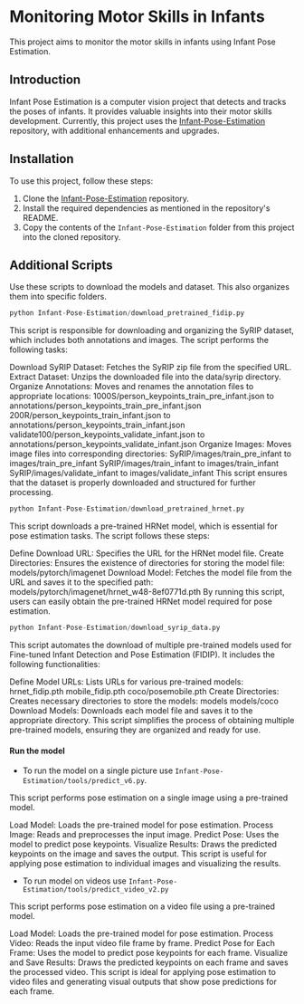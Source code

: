 # Monitoring Motor Skills in Infants

This project aims to monitor the motor skills in infants using Infant Pose Estimation.

## Introduction

Infant Pose Estimation is a computer vision project that detects and tracks the poses of infants. It provides valuable insights into their motor skills development. Currently, this project uses the [Infant-Pose-Estimation](https://github.com/ostadabbas/Infant-Pose-Estimation) repository, with additional enhancements and upgrades.

## Installation

To use this project, follow these steps:

1. Clone the [Infant-Pose-Estimation](https://github.com/ostadabbas/Infant-Pose-Estimation) repository.
2. Install the required dependencies as mentioned in the repository's README.
3. Copy the contents of the `Infant-Pose-Estimation` folder from this project into the cloned repository.


## Additional Scripts

Use these scripts to download the models and dataset. This also organizes them into specific folders.

```python
python Infant-Pose-Estimation/download_pretrained_fidip.py
```
This script is responsible for downloading and organizing the SyRIP dataset, which includes both annotations and images. The script performs the following tasks:

Download SyRIP Dataset: Fetches the SyRIP zip file from the specified URL.
Extract Dataset: Unzips the downloaded file into the data/syrip directory.
Organize Annotations: Moves and renames the annotation files to appropriate locations:
1000S/person_keypoints_train_pre_infant.json to annotations/person_keypoints_train_pre_infant.json
200R/person_keypoints_train_infant.json to annotations/person_keypoints_train_infant.json
validate100/person_keypoints_validate_infant.json to annotations/person_keypoints_validate_infant.json
Organize Images: Moves image files into corresponding directories:
SyRIP/images/train_pre_infant to images/train_pre_infant
SyRIP/images/train_infant to images/train_infant
SyRIP/images/validate_infant to images/validate_infant
This script ensures that the dataset is properly downloaded and structured for further processing.

```python
python Infant-Pose-Estimation/download_pretrained_hrnet.py
```
This script downloads a pre-trained HRNet model, which is essential for pose estimation tasks. The script follows these steps:

Define Download URL: Specifies the URL for the HRNet model file.
Create Directories: Ensures the existence of directories for storing the model file:
models/pytorch/imagenet
Download Model: Fetches the model file from the URL and saves it to the specified path:
models/pytorch/imagenet/hrnet_w48-8ef0771d.pth
By running this script, users can easily obtain the pre-trained HRNet model required for pose estimation.


```python
python Infant-Pose-Estimation/download_syrip_data.py
```
This script automates the download of multiple pre-trained models used for Fine-tuned Infant Detection and Pose Estimation (FIDIP). It includes the following functionalities:

Define Model URLs: Lists URLs for various pre-trained models:
hrnet_fidip.pth
mobile_fidip.pth
coco/posemobile.pth
Create Directories: Creates necessary directories to store the models:
models
models/coco
Download Models: Downloads each model file and saves it to the appropriate directory.
This script simplifies the process of obtaining multiple pre-trained models, ensuring they are organized and ready for use.

#### Run the model
- To run the model on a single picture use `Infant-Pose-Estimation/tools/predict_v6.py`.

This script performs pose estimation on a single image using a pre-trained model.

Load Model: Loads the pre-trained model for pose estimation.
Process Image: Reads and preprocesses the input image.
Predict Pose: Uses the model to predict pose keypoints.
Visualize Results: Draws the predicted keypoints on the image and saves the output.
This script is useful for applying pose estimation to individual images and visualizing the results.

- To run model on videos use `Infant-Pose-Estimation/tools/predict_video_v2.py`
  
This script performs pose estimation on a video file using a pre-trained model.

Load Model: Loads the pre-trained model for pose estimation.
Process Video: Reads the input video file frame by frame.
Predict Pose for Each Frame: Uses the model to predict pose keypoints for each frame.
Visualize and Save Results: Draws the predicted keypoints on each frame and saves the processed video.
This script is ideal for applying pose estimation to video files and generating visual outputs that show pose predictions for each frame.
